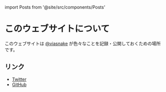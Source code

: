 import Posts from '@site/src/components/Posts'

# このウェブサイトについて

このウェブサイトは [@viasnake](https://twitter.com/viasnake) が色々なことを記録・公開しておくための場所です。

## リンク

- [Twitter](https://twitter.com/viasnake)
- [GitHub](https://github.com/viasnake)
